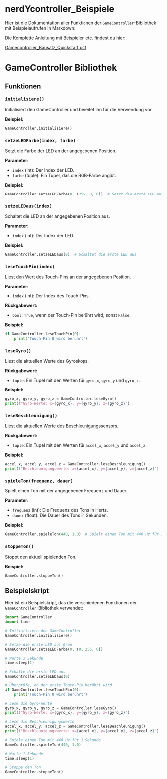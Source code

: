 # nerdYcontroller_Beispiele

Hier ist die Dokumentation aller Funktionen der `GameController`-Bibliothek mit Beispielaufrufen in Markdown:


Die Komplette Anleitung mit Beispielen etc. findest du hier:

[Gamecontroller_Bausatz_Quickstart.pdf](Anleitung)

# GameController Bibliothek

## Funktionen

### `initialisiere()`
Initialisiert den GameController und bereitet ihn für die Verwendung vor.

**Beispiel:**
```python
GameController.initialisiere()
```

### `setzeLEDFarbe(index, farbe)`
Setzt die Farbe der LED an der angegebenen Position.

**Parameter:**
- `index` (int): Der Index der LED.
- `farbe` (tuple): Ein Tupel, das die RGB-Farbe angibt.

**Beispiel:**
```python
GameController.setzeLEDFarbe(0, (255, 0, 0))  # Setzt die erste LED auf Rot
```

### `setzeLEDaus(index)`
Schaltet die LED an der angegebenen Position aus.

**Parameter:**
- `index` (int): Der Index der LED.

**Beispiel:**
```python
GameController.setzeLEDaus(0)  # Schaltet die erste LED aus
```

### `leseTouchPin(index)`
Liest den Wert des Touch-Pins an der angegebenen Position.

**Parameter:**
- `index` (int): Der Index des Touch-Pins.

**Rückgabewert:**
- `bool`: `True`, wenn der Touch-Pin berührt wird, sonst `False`.

**Beispiel:**
```python
if GameController.leseTouchPin(0):
    print("Touch-Pin 0 wird berührt")
```

### `leseGyro()`
Liest die aktuellen Werte des Gyroskops.

**Rückgabewert:**
- `tuple`: Ein Tupel mit den Werten für `gyro_x`, `gyro_y` und `gyro_z`.

**Beispiel:**
```python
gyro_x, gyro_y, gyro_z = GameController.leseGyro()
print(f"Gyro-Werte: x={gyro_x}, y={gyro_y}, z={gyro_z}")
```

### `leseBeschleunigung()`
Liest die aktuellen Werte des Beschleunigungssensors.

**Rückgabewert:**
- `tuple`: Ein Tupel mit den Werten für `accel_x`, `accel_y` und `accel_z`.

**Beispiel:**
```python
accel_x, accel_y, accel_z = GameController.leseBeschleunigung()
print(f"Beschleunigungswerte: x={accel_x}, y={accel_y}, z={accel_z}")
```

### `spieleTon(frequenz, dauer)`
Spielt einen Ton mit der angegebenen Frequenz und Dauer.

**Parameter:**
- `frequenz` (int): Die Frequenz des Tons in Hertz.
- `dauer` (float): Die Dauer des Tons in Sekunden.

**Beispiel:**
```python
GameController.spieleTon(440, 1.0)  # Spielt einen Ton mit 440 Hz für 1 Sekunde
```

### `stoppeTon()`
Stoppt den aktuell spielenden Ton.

**Beispiel:**
```python
GameController.stoppeTon()
```

## Beispielskript

Hier ist ein Beispielskript, das die verschiedenen Funktionen der `GameController`-Bibliothek verwendet:

```python
import GameController
import time

# Initialisiere den GameController
GameController.initialisiere()

# Setze die erste LED auf Grün
GameController.setzeLEDFarbe(0, (0, 255, 0))

# Warte 1 Sekunde
time.sleep(1)

# Schalte die erste LED aus
GameController.setzeLEDaus(0)

# Überprüfe, ob der erste Touch-Pin berührt wird
if GameController.leseTouchPin(0):
    print("Touch-Pin 0 wird berührt")

# Lese die Gyro-Werte
gyro_x, gyro_y, gyro_z = GameController.leseGyro()
print(f"Gyro-Werte: x={gyro_x}, y={gyro_y}, z={gyro_z}")

# Lese die Beschleunigungswerte
accel_x, accel_y, accel_z = GameController.leseBeschleunigung()
print(f"Beschleunigungswerte: x={accel_x}, y={accel_y}, z={accel_z}")

# Spiele einen Ton mit 440 Hz für 1 Sekunde
GameController.spieleTon(440, 1.0)

# Warte 1 Sekunde
time.sleep(1)

# Stoppe den Ton
GameController.stoppeTon()
```
